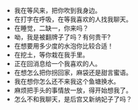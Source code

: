- 我在等风来，把你吹到我身边。
- 在打字在呼吸，在等我喜欢的人找我聊天。
- 在睡觉，二缺一，你来吗？
- 呦，我是被翻牌子了吗？有何贵干?
- 在想要用多少度的水泡你比较合适！
- 在挖土，等你栽在我手里。
- 正在回消息给一个我喜欢的人。
- 在想怎么把你拐回家，麻袋还是甜言蜜语。
- 我在想你怎么还不来我这个鱼塘换水。
- 麻烦把手头的事情放一放，得开始想我了。
- 怎么不和我聊天，是后宫又新纳妃子了吗？
